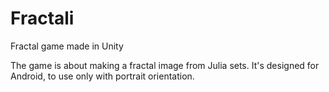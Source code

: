 # Fractali
Fractal game made in Unity

The game is about making a fractal image from Julia sets. It's designed for Android, to use only with portrait orientation.
